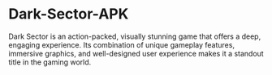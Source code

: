 # Dark-Sector-APK
Dark Sector is an action-packed, visually stunning game that offers a deep, engaging experience. Its combination of unique gameplay features, immersive graphics, and well-designed user experience makes it a standout title in the gaming world. 
